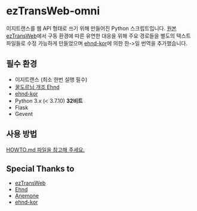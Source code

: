# ezTransWeb-omni
이지트랜스를 웹 API 형태로 쓰기 위해 만들어진 Python 스크립트입니다. [원본 ezTransWeb](https://github.com/HelloKS/ezTransWeb)에서 구동 환경에 따른 유연한 대응을 위해 주요 경로들을 별도의 텍스트 파일들로 수정 가능하게 만들었으며 [ehnd-kor](https://github.com/stypr/ehnd-kor)에 의한 한->일 번역을 추가했습니다.

## 필수 환경
* 이지트랜스 (최소 한번 실행 필수)
* [꿀도르님 개조 Ehnd](https://blog.naver.com/waltherp38/221062272423)
* [ehnd-kor](https://github.com/stypr/ehnd-kor)
* Python 3.x (< 3.7.10) **32비트** 
* Flask
* Gevent
## 사용 방법
[HOWTO.md 파일을 참고해 주세요.](https://github.com/FENRlR/ezTransWeb-omni/blob/master/HOWTO.md)
## Special Thanks to
* [ezTransWeb](https://github.com/HelloKS/ezTransWeb)
* [Ehnd](https://github.com/sokcuri/ehnd)
* [Anemone](https://github.com/sokcuri/anemone)
* [ehnd-kor](https://github.com/stypr/ehnd-kor)
